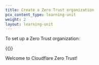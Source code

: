 ```yaml
---
title: Create a Zero Trust organization
pcx_content_type: learning-unit
weight: 2
layout: learning-unit
---
```


To set up a Zero Trust organization:

{{<render file=_choose-team-name.md productFolder="cloudflare-one">}}

Welcome to Cloudflare Zero Trust!
